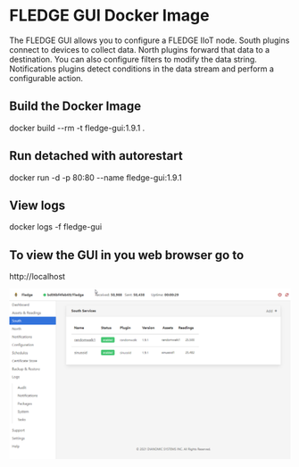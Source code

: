 # FLEDGE GUI Docker Image
The FLEDGE GUI allows you to configure a FLEDGE IIoT node. South plugins connect to devices to collect data. North plugins forward that data to a destination. You can also configure filters to modify the data string. Notifications plugins detect conditions in the data stream and perform a configurable action.


## Build the Docker Image
docker build --rm -t fledge-gui:1.9.1 .

## Run detached with autorestart
docker run -d -p 80:80 --name fledge-gui:1.9.1

## View logs
docker logs -f fledge-gui

## To view the GUI in you  web browser go to 
http://localhost

![Image FLEDGE GUI](./docs/fledge-gui-south.png)